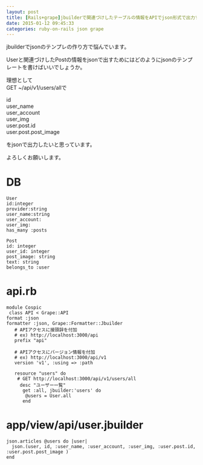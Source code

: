 ```yaml
---
layout: post
title: [Rails+grape]jbuilderで関連づけしたテーブルの情報をAPIでjson形式で出力する方法
date: 2015-01-12 09:45:33
categories: ruby-on-rails json grape
---
```

<p>jbuilderでjsonのテンプレの作り方で悩んでいます。</p>

<p>Userと関連づけしたPostの情報をjsonで出すためにはどのようにjsonのテンプレートを書けばいいでしょうか。</p>

<p>理想として<br>
GET ~/api/v1/users/allで</p>

<p>id<br>
user_name<br>
user_account<br>
user_img<br>
user.post.id<br>
user.post.post_image</p>

<p>をjsonで出力したいと思っています。</p>

<p>よろしくお願いします。</p>

<h1>DB</h1>

<pre><code>User
id:integer
provider:string
user_name:string
user_account:
user_img:
has_many :posts    

Post
id: integer
user_id: integer
post_image: string
text: string
belongs_to :user
</code></pre>

<h1>api.rb</h1>

<pre><code>module Cospic
 class API &lt; Grape::API
format :json 
formatter :json, Grape::Formatter::Jbuilder
   # APIアクセスに接頭辞を付加
   # ex) http://localhost:3000/api
   prefix "api"

   # APIアクセスにバージョン情報を付加
   # ex) http://localhost:3000/api/v1
   version 'v1', :using =&gt; :path

   resource "users" do
    # GET http://localhost:3000/api/v1/users/all
     desc "ユーザー一覧"
      get :all, jbuilder:'users' do
       @users = User.all
      end
</code></pre>

<h1>app/view/api/user.jbuilder</h1>

<pre><code>json.articles @users do |user|
  json.(user, id, :user_name, :user_account, :user_img, :user.post.id, :user.post.post_image )
end
</code></pre>
